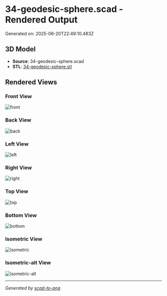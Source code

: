 # 34-geodesic-sphere.scad - Rendered Output

Generated on: 2025-06-20T22:49:10.483Z

## 3D Model

- **Source**: 34-geodesic-sphere.scad
- **STL**: [34-geodesic-sphere.stl](./34-geodesic-sphere.stl)

## Rendered Views

### Front View
![front](./front.png)

### Back View
![back](./back.png)

### Left View
![left](./left.png)

### Right View
![right](./right.png)

### Top View
![top](./top.png)

### Bottom View
![bottom](./bottom.png)

### Isometric View
![isometric](./isometric.png)

### Isometric-alt View
![isometric-alt](./isometric-alt.png)

---
*Generated by [scad-to-png](https://github.com/imjasonh/scad-to-png)*
